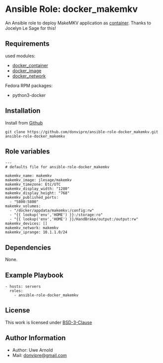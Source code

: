 # Ansible Role: docker_makemkv

An Ansible role to deploy MakeMKV application as [container](https://github.com/jlesage/docker-makemkv). Thanks to Jocelyn Le Sage for this!

## Requirements

used modules:
  - [docker_container](https://docs.ansible.com/ansible/latest/modules/docker_container_module.html)
  - [docker_image](https://docs.ansible.com/ansible/latest/modules/docker_image_module.html)
  - [docker_network](https://docs.ansible.com/ansible/latest/modules/docker_network_module.html)

Fedora RPM packages:
  - python3-docker

## Installation

Install from [Github](https://github.com/donvipre/ansible-role-docker_makemkv)
```
git clone https://github.com/donvipre/ansible-role-docker_makemkv.git ansible-role-docker_makemkv
```

## Role variables

```
---
# defaults file for ansible-role-docker_makemkv

makemkv_name: makemkv
makemkv_image: jlesage/makemkv
makemkv_timezone: Etc/UTC
makemkv_display_width: "1280"
makemkv_display_height: "768"
makemkv_published_ports:
  - "5800:5800"
makemkv_volumes:
  - "/docker/appdata/makemkv:/config:rw"
  - "{{ lookup('env','HOME') }}:/storage:ro"
  - "{{ lookup('env','HOME') }}/HandBrake/output:/output:rw"
makemkv_devices: []
makemkv_network: makemkv
makemkv_iprange: 10.1.1.0/24
```

## Dependencies

None.

## Example Playbook

```
- hosts: servers
  roles:
    - ansible-role-docker_makemkv
```

## License

This work is licensed under [BSD-3-Clause](./LICENSE)

## Author Information

- Author: Uwe Arnold
- Mail: [donvipre@gmail.com](mailto:donvipre@gmail.com)
